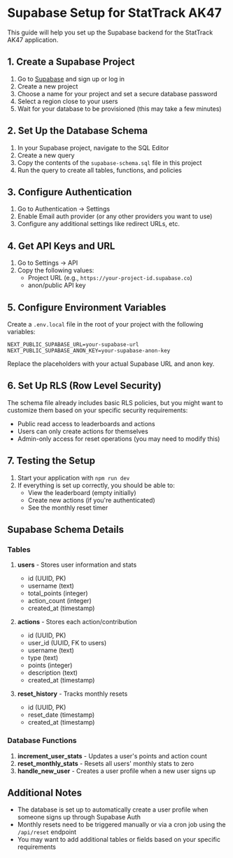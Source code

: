 # Supabase Setup for StatTrack AK47

This guide will help you set up the Supabase backend for the StatTrack AK47 application.

## 1. Create a Supabase Project

1. Go to [Supabase](https://supabase.com/) and sign up or log in
2. Create a new project
3. Choose a name for your project and set a secure database password
4. Select a region close to your users
5. Wait for your database to be provisioned (this may take a few minutes)

## 2. Set Up the Database Schema

1. In your Supabase project, navigate to the SQL Editor
2. Create a new query
3. Copy the contents of the `supabase-schema.sql` file in this project
4. Run the query to create all tables, functions, and policies

## 3. Configure Authentication

1. Go to Authentication → Settings
2. Enable Email auth provider (or any other providers you want to use)
3. Configure any additional settings like redirect URLs, etc.

## 4. Get API Keys and URL

1. Go to Settings → API
2. Copy the following values:
   - Project URL (e.g., `https://your-project-id.supabase.co`)
   - anon/public API key

## 5. Configure Environment Variables

Create a `.env.local` file in the root of your project with the following variables:

```
NEXT_PUBLIC_SUPABASE_URL=your-supabase-url
NEXT_PUBLIC_SUPABASE_ANON_KEY=your-supabase-anon-key
```

Replace the placeholders with your actual Supabase URL and anon key.

## 6. Set Up RLS (Row Level Security)

The schema file already includes basic RLS policies, but you might want to customize them based on your specific security requirements:

- Public read access to leaderboards and actions
- Users can only create actions for themselves
- Admin-only access for reset operations (you may need to modify this)

## 7. Testing the Setup

1. Start your application with `npm run dev`
2. If everything is set up correctly, you should be able to:
   - View the leaderboard (empty initially)
   - Create new actions (if you're authenticated)
   - See the monthly reset timer

## Supabase Schema Details

### Tables

1. **users** - Stores user information and stats

   - id (UUID, PK)
   - username (text)
   - total_points (integer)
   - action_count (integer)
   - created_at (timestamp)

2. **actions** - Stores each action/contribution

   - id (UUID, PK)
   - user_id (UUID, FK to users)
   - username (text)
   - type (text)
   - points (integer)
   - description (text)
   - created_at (timestamp)

3. **reset_history** - Tracks monthly resets
   - id (UUID, PK)
   - reset_date (timestamp)
   - created_at (timestamp)

### Database Functions

1. **increment_user_stats** - Updates a user's points and action count
2. **reset_monthly_stats** - Resets all users' monthly stats to zero
3. **handle_new_user** - Creates a user profile when a new user signs up

## Additional Notes

- The database is set up to automatically create a user profile when someone signs up through Supabase Auth
- Monthly resets need to be triggered manually or via a cron job using the `/api/reset` endpoint
- You may want to add additional tables or fields based on your specific requirements
